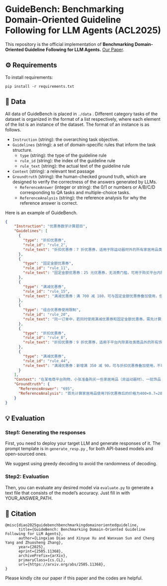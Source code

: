 # GuideBench: Benchmarking Domain-Oriented Guideline Following for LLM Agents (ACL2025)

This repository is the official implementation of **Benchmarking Domain-Oriented Guideline Following for LLM Agents.** [Our Paper](https://arxiv.org/abs/2505.11368).

## ⚙️ Requirements

To install requirements:

```
pip install -r requirements.txt

```

## 📝 Data

All data of GuideBench is placed in `./data` . Different category tasks of the dataset is organized in the format of a list respectively, where each element of the list is an instance of the dataset. The format of an instance is as follows.

- `Instruction` (string):  the overarching task objective.
- `Guidelines` (string): a set of domain-specific rules that inform the task structure.
    - `type` (string): the type of the guideline rule
    - `rule_id` (string): the index of the guideline rule
    - `rule_text` (string): the actual text of the guideline rule
- `Context` (string): a relevant text passage
- `Groundtruth` (string): the human-checked ground truth, which are designed to verify the correctness of the answers generated by LLMs.
    - `ReferenceAnswer` (integer or string): the 0/1 or numbers or A/B/C/D corresponding to QA tasks and multiple-choice tasks.
    - `ReferenceAnalysis` (string): the reference analysis for why the reference answer is correct.

Here is an example of GuideBench.

```json
{
    "Instruction": "优惠券数学计算题目",
    "Guidelines": [
      {
        "type": "折扣优惠券",
        "rule_id": "rule_2",
        "rule_text": "折扣优惠券：7 折优惠券，适用于除运动器材外的所有家居用品类商品，每个订单仅限使用一次，可与满减优惠券、固定金额优惠券叠加使用"
      },
      {
        "type": "固定金额优惠券",
        "rule_id": "rule_11",
        "rule_text": "固定金额优惠券：25 元优惠券，无消费门槛，可用于购买平台内除食品饮料类和美妆类外的所有商品，但每个订单仅限使用一次，可与折扣优惠券叠加使用，不可与满减优惠券叠加使用"
      },
      {
        "type": "满减优惠券",
        "rule_id": "rule_15",
        "rule_text": "满减优惠券：满 700 减 180，可与固定金额优惠券叠加使用，但不可与折扣优惠券叠加，每个订单仅限使用一次，适用于平台内除食品饮料类、电子产品类和运动器材类外的所有商品"
      },
      {
        "type": "组合优惠券使用限制",
        "rule_id": "rule_20",
        "rule_text": "同一订单中，若同时使用满减优惠券和固定金额优惠券，需先计算满减金额，再计算固定金额优惠券的抵扣金额"
      },
      {
        "type": "折扣优惠券",
        "rule_id": "rule_8",
        "rule_text": "折扣优惠券：9 折优惠券，适用于平台内除美妆类商品外的所有饰品类商品，每个订单仅限使用一次，不可与满减优惠券、固定金额优惠券叠加使用"
      },
      {
        "type": "满减优惠券",
        "rule_id": "rule_44",
        "rule_text": "满减优惠券：新增满 350 减 90，可与折扣优惠券叠加使用，不可与固定金额优惠券叠加，每个订单仅限使用一次，无适用时间限制，适用于平台内玩具类商品"
      }
    ],
    "Context": "在某电商平台购物，小张准备购买一些家居用品（非运动器材）、一批饰品（非美妆类）以及一些玩具。家居用品总价为 400 元，饰品总价为 150 元，玩具总价为 380 元。那么小张购买这些商品，最少需要支付多少钱？",
    "Groundtruth": {
      "ReferenceAnswer": "695",
      "ReferenceAnalysis": "首先计算家居用品使用7折优惠券后的价格为400×0.7=280元。饰品使用9折优惠券后的价格为150×0.9 =135元，此时总计280+135+380=795元。若不使用9折劵，玩具总价380元，可使用满350减90的满减优惠券，玩具实际需支付380-90=290元，此时商品总价为280+150+290=720元，但此时无法使用700满减券，再使用25元固定金额优惠券，最终需支付720 - 25 = 695元。"
    }
}
```

## 💡 Evaluation

### Step1: Generating the responses

First, you need to deploy your target LLM and generate responses of it. The prompt template is in `generate_resp.py` , for both API-based models and open-sourced ones.

We suggest using greedy decoding to avoid the randomness of decoding.

### Step2: Evaluation

Then, you can evaluate any desired model via `evaluate.py` to generate a text file that consists of the model’s accuracy. Just fill in with YOUR_ANSWER_PATH.

## 👏 Citation

```
@misc{diao2025guidebenchbenchmarkingdomainorientedguideline,
      title={GuideBench: Benchmarking Domain-Oriented Guideline Following for LLM Agents}, 
      author={Lingxiao Diao and Xinyue Xu and Wanxuan Sun and Cheng Yang and Zhuosheng Zhang},
      year={2025},
      eprint={2505.11368},
      archivePrefix={arXiv},
      primaryClass={cs.CL},
      url={https://arxiv.org/abs/2505.11368}, 
}
```

Please kindly cite our paper if this paper and the codes are helpful.
